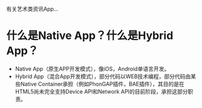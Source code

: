 有关艺术类资讯App...

# 什么是Native App？什么是Hybrid App？
- Native App（原生APP开发模式），像iOS，Android单语言开发。
- Hybrid App（混合App开发模式），部分代码以WEB技术编程，部分代码由某些Native Container承担（例如PhonGAP插件，BAE插件），其目的是在HTML5尚未完全支持Device API和Network API的目前阶段，承担这部分职责。
